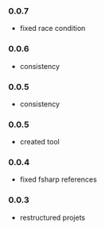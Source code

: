 ### 0.0.7
* fixed race condition
### 0.0.6
* consistency
### 0.0.5
* consistency
### 0.0.5
* created tool
### 0.0.4
* fixed fsharp references
### 0.0.3
* restructured projets